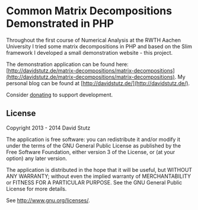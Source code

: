 # Common Matrix Decompositions Demonstrated in PHP

Throughout the first course of Numerical Analysis at the RWTH Aachen University I tried some matrix decompositions in PHP and based on the Slim framework I developed a small demonstration website - this project.

The demonstration application can be found here: [http://davidstutz.de/matrix-decompositions/matrix-decompositions](http://davidstutz.de/matrix-decompositions/matrix-decompositions). My personal blog can be found at [http://davidstutz.de/](http://davidstutz.de/).

Consider [donating](https://davidstutz.de/donate/) to support development.

## License

Copyright 2013 - 2014 David Stutz

The application is free software: you can redistribute it and/or modify it under the terms of the GNU General Public License as published by the Free Software Foundation, either version 3 of the License, or (at your option) any later version.

The application is distributed in the hope that it will be useful, but WITHOUT ANY WARRANTY; without even the implied warranty of MERCHANTABILITY or FITNESS FOR A PARTICULAR PURPOSE. See the GNU General Public License for more details.

See <http://www.gnu.org/licenses/>.